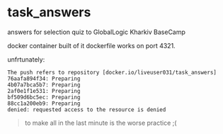# task_answers
answers for selection quiz to GlobalLogic Kharkiv BaseCamp

docker container built of it dockerfile works on port 4321.

unfrtunately:
```
The push refers to repository [docker.io/liveuser031/task_answers]
76aafa894f34: Preparing 
4b07a7bca5b7: Preparing 
2af0e1f1e531: Preparing 
bf509d6bc5ec: Preparing 
88cc1a200eb9: Preparing 
denied: requested access to the resource is denied
```
>to make all in the last minute is the worse practice ;(
